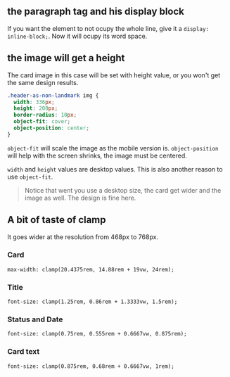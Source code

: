 ## the paragraph tag and his display block

If you want the element to not ocupy the whole line, give it a `display: inline-block;`. Now it will ocupy its word space.

## the image will get a height

The card image in this case will be set with height value, or you won't get the same design results.

```css
.header-as-non-landmark img {
  width: 336px;
  height: 200px;
  border-radius: 10px;
  object-fit: cover;
  object-position: center;
}
```

`object-fit` will scale the image as the mobile version is. `object-position` will help with the screen shrinks, the image must be centered.

`width` and `height` values are desktop values. This is also another reason to use `object-fit`. 

> Notice that went you use a desktop size, the card get wider and the image as well. The design is fine here.

## A bit of taste of clamp

It goes wider at the resolution from 468px to 768px.

### Card

`max-width: clamp(20.4375rem, 14.88rem + 19vw, 24rem);`

### Title

`font-size: clamp(1.25rem, 0.86rem + 1.3333vw, 1.5rem);`

### Status and Date

`font-size: clamp(0.75rem, 0.555rem + 0.6667vw, 0.875rem);`

### Card text

`font-size: clamp(0.875rem, 0.68rem + 0.6667vw, 1rem);`